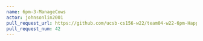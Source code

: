 ```yaml
---
name: 6pm-3-ManageCows
actor: johnsonlin2001
pull_request_url: https://github.com/ucsb-cs156-w22/team04-w22-6pm-HappyCows/pull/42
pull_request_num: 42
---
```


